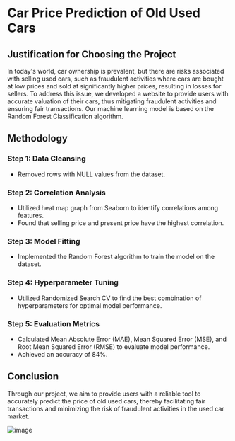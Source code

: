 # Car Price Prediction of Old Used Cars

## Justification for Choosing the Project
In today's world, car ownership is prevalent, but there are risks associated with selling used cars, such as fraudulent activities where cars are bought at low prices and sold at significantly higher prices, resulting in losses for sellers. To address this issue, we developed a website to provide users with accurate valuation of their cars, thus mitigating fraudulent activities and ensuring fair transactions. Our machine learning model is based on the Random Forest Classification algorithm.

## Methodology

### Step 1: Data Cleansing
- Removed rows with NULL values from the dataset.

### Step 2: Correlation Analysis
- Utilized heat map graph from Seaborn to identify correlations among features.
- Found that selling price and present price have the highest correlation.

### Step 3: Model Fitting
- Implemented the Random Forest algorithm to train the model on the dataset.

### Step 4: Hyperparameter Tuning
- Utilized Randomized Search CV to find the best combination of hyperparameters for optimal model performance.

### Step 5: Evaluation Metrics
- Calculated Mean Absolute Error (MAE), Mean Squared Error (MSE), and Root Mean Squared Error (RMSE) to evaluate model performance.
- Achieved an accuracy of 84%.

## Conclusion
Through our project, we aim to provide users with a reliable tool to accurately predict the price of old used cars, thereby facilitating fair transactions and minimizing the risk of fraudulent activities in the used car market.


![image](https://github.com/RithikSuthan/Car-Price-Prediction/assets/72434153/2b137db5-97ae-4e06-b7e5-82de2258a640)
